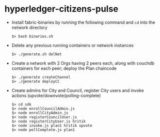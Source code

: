 # hyperledger-citizens-pulse

- Install fabric-binaries by running the following command and `cd` into the network directory
  ```
  $> bash binaries.sh
  ```
- Delete any previous running containers or network instances
  ```
  $> ./generate.sh delNet
  ```
- Create a network with 2 Orgs having 2 peers each, along with couchdb containers for each peer; deploy the Plan chaincode
  ```
  $> ./generate createChannel
  $> ./generate deployCC
  ```
- Create admins for City and Council, register City users and invoke actions (upvote/downvote/polling-complete)
  ```
  $> cd sdk
  $> node enrollCouncilAdmin.js
  $> node enrollCityAdmin.js
  $> node registerCouncilUser.js
  $> node registerCityUser.js hritik
  $> node invoke.js plan1 hritik upvote
  $> node pollComplete.js plan1
  ```

